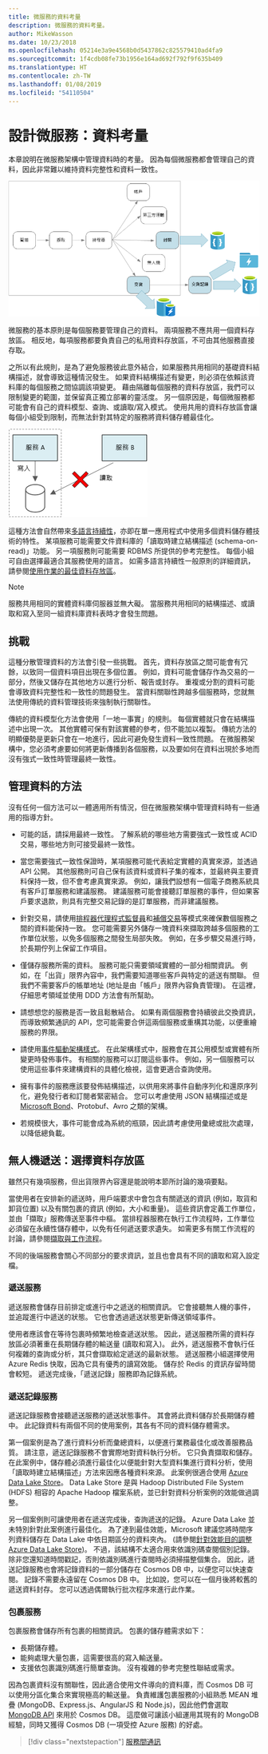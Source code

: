 ```yaml
---
title: 微服務的資料考量
description: 微服務的資料考量。
author: MikeWasson
ms.date: 10/23/2018
ms.openlocfilehash: 05214e3a9e4568b0d5437862c825579410ad4fa9
ms.sourcegitcommit: 1f4cdb08fe73b1956e164ad692f792f9f635b409
ms.translationtype: HT
ms.contentlocale: zh-TW
ms.lasthandoff: 01/08/2019
ms.locfileid: "54110504"
---
```

# <a name="designing-microservices-data-considerations"></a>設計微服務：資料考量

本章說明在微服務架構中管理資料時的考量。 因為每個微服務都會管理自己的資料，因此非常難以維持資料完整性和資料一致性。

![資料考量圖](./images/data-considerations.png)

微服務的基本原則是每個服務要管理自己的資料。 兩項服務不應共用一個資料存放區。 相反地，每項服務都要負責自己的私用資料存放區，不可由其他服務直接存取。

之所以有此規則，是為了避免服務彼此意外結合，如果服務共用相同的基礎資料結構描述，就會導致這種情況發生。 如果資料結構描述有變更，則必須在依賴該資料庫的每個服務之間協調該項變更。 藉由隔離每個服務的資料存放區，我們可以限制變更的範圍，並保留真正獨立部署的靈活度。 另一個原因是，每個微服務都可能會有自己的資料模型、查詢、或讀取/寫入模式。 使用共用的資料存放區會讓每個小組受到限制，而無法針對其特定的服務將資料儲存體最佳化。

![錯誤的 CQRS 方法圖](../guide/architecture-styles/images/cqrs-microservices-wrong.png)

這種方法會自然帶來[多語言持續性](https://martinfowler.com/bliki/PolyglotPersistence.html)，亦即在單一應用程式中使用多個資料儲存體技術的特性。 某項服務可能需要文件資料庫的「讀取時建立結構描述 (schema-on-read)」功能。 另一項服務則可能需要 RDBMS 所提供的參考完整性。 每個小組可自由選擇最適合其服務使用的語言。 如需多語言持續性一般原則的詳細資訊，請參閱[使用作業的最佳資料存放區](../guide/design-principles/use-the-best-data-store.md)。

> [!NOTE]
> 服務共用相同的實體資料庫伺服器並無大礙。 當服務共用相同的結構描述、或讀取和寫入至同一組資料庫資料表時才會發生問題。

## <a name="challenges"></a>挑戰

這種分散管理資料的方法會引發一些挑戰。 首先，資料存放區之間可能會有冗餘，以致同一個資料項目出現在多個位置。 例如，資料可能會儲存作為交易的一部分，然後又儲存在其他地方以進行分析、報告或封存。 重複或分割的資料可能會導致資料完整性和一致性的問題發生。 當資料關聯性跨越多個服務時，您就無法使用傳統的資料管理技術來強制執行關聯性。

傳統的資料模型化方法會使用「一地一事實」的規則。 每個實體就只會在結構描述中出現一次。 其他實體可保有對該實體的參考，但不能加以複製。 傳統方法的明顯優勢是更新只會在一地進行，因此可避免發生資料一致性問題。 在微服務架構中，您必須考慮要如何將更新傳播到各個服務，以及要如何在資料出現於多地而沒有強式一致性時管理最終一致性。

## <a name="approaches-to-managing-data"></a>管理資料的方法

沒有任何一個方法可以一體適用所有情況，但在微服務架構中管理資料時有一些通用的指導方針。

- 可能的話，請採用最終一致性。 了解系統的哪些地方需要強式一致性或 ACID 交易，哪些地方則可接受最終一致性。

- 當您需要強式一致性保證時，某項服務可能代表給定實體的真實來源，並透過 API 公開。 其他服務則可自己保有該資料或資料子集的複本，並最終與主要資料保持一致，但不會考慮真實來源。 例如，讓我們設想有一個電子商務系統具有客戶訂單服務和建議服務。 建議服務可能會接聽訂單服務的事件，但如果客戶要求退款，則具有完整交易記錄的是訂單服務，而非建議服務。

- 針對交易，請使用[排程器代理程式監督員](../patterns/scheduler-agent-supervisor.md)和[補償交易](../patterns/compensating-transaction.md)等模式來確保數個服務之間的資料能保持一致。  您可能需要另外儲存一塊資料來擷取跨越多個服務的工作單位狀態，以免多個服務之間發生局部失敗。 例如，在多步驟交易進行時，於長期佇列上保留工作項目。

- 僅儲存服務所需的資料。 服務可能只需要領域實體的一部分相關資訊。 例如，在「出貨」限界內容中，我們需要知道哪些客戶與特定的遞送有關聯。 但我們不需要客戶的帳單地址 (地址是由「帳戶」限界內容負責管理)。 在這裡，仔細思考領域並使用 DDD 方法會有所幫助。

- 請想想您的服務是否一致且鬆散結合。 如果有兩個服務會持續彼此交換資訊，而導致頻繁通訊的 API，您可能需要合併這兩個服務或重構其功能，以便重繪服務的界限。

- 請使用[事件驅動架構樣式](../guide/architecture-styles/event-driven.md)。 在此架構樣式中，服務會在其公用模型或實體有所變更時發佈事件。 有相關的服務可以訂閱這些事件。 例如，另一個服務可以使用這些事件來建構資料的具體化檢視，這會更適合查詢使用。

- 擁有事件的服務應該要發佈結構描述，以供用來將事件自動序列化和還原序列化，避免發行者和訂閱者緊密結合。 您可以考慮使用 JSON 結構描述或是 [Microsoft Bond](https://github.com/Microsoft/bond)、Protobuf、Avro 之類的架構。

- 若規模很大，事件可能會成為系統的瓶頸，因此請考慮使用彙總或批次處理，以降低總負載。

## <a name="drone-delivery-choosing-the-data-stores"></a>無人機遞送：選擇資料存放區

雖然只有幾項服務，但出貨限界內容還是能說明本節所討論的幾項要點。

當使用者在安排新的遞送時，用戶端要求中會包含有關遞送的資訊 (例如，取貨和卸貨位置) 以及有關包裹的資訊 (例如，大小和重量)。 這些資訊會定義工作單位，並由「擷取」服務傳送至事件中樞。 當排程器服務在執行工作流程時，工作單位必須留在永續性儲存體中，以免有任何遞送要求遺失。 如需更多有關工作流程的討論，請參閱[擷取與工作流程](./ingestion-workflow.md)。

不同的後端服務會關心不同部分的要求資訊，並且也會具有不同的讀取和寫入設定檔。

### <a name="delivery-service"></a>遞送服務

遞送服務會儲存目前排定或進行中之遞送的相關資訊。 它會接聽無人機的事件，並追蹤進行中遞送的狀態。 它也會透過遞送狀態更新傳送領域事件。

使用者應該會在等待包裹時頻繁地檢查遞送狀態。 因此，遞送服務所需的資料存放區必須著重在長期儲存體的輸送量 (讀取和寫入)。 此外，遞送服務不會執行任何複雜的查詢或分析，其只會擷取給定遞送的最新狀態。 遞送服務小組選擇使用 Azure Redis 快取，因為它具有優秀的讀寫效能。 儲存於 Redis 的資訊存留時間會較短。 遞送完成後，「遞送記錄」服務即為記錄系統。

### <a name="delivery-history-service"></a>遞送記錄服務

遞送記錄服務會接聽遞送服務的遞送狀態事件。 其會將此資料儲存於長期儲存體中。 此記錄資料有兩個不同的使用案例，其各有不同的資料儲存體需求。

第一個案例是為了進行資料分析而彙總資料，以便進行業務最佳化或改善服務品質。 請注意，遞送記錄服務不會實際地對資料執行分析。 它只負責擷取和儲存。 在此案例中，儲存體必須進行最佳化以便能針對大型資料集進行資料分析，使用「讀取時建立結構描述」方法來因應各種資料來源。 此案例很適合使用 [Azure Data Lake Store](/azure/data-lake-store/)。 Data Lake Store 是與 Hadoop Distributed File System (HDFS) 相容的 Apache Hadoop 檔案系統，並已針對資料分析案例的效能做過調整。

另一個案例則可讓使用者在遞送完成後，查詢遞送的記錄。 Azure Data Lake 並未特別針對此案例進行最佳化。 為了達到最佳效能，Microsoft 建議您將時間序列資料儲存在 Data Lake 中依日期區分的資料夾內。 (請參閱[針對效能目的調整 Azure Data Lake Store](/azure/data-lake-store/data-lake-store-performance-tuning-guidance))。 不過，該結構不太適合用來依識別碼查閱個別記錄。 除非您還知道時間戳記，否則依識別碼進行查閱時必須掃描整個集合。 因此，遞送記錄服務也會將記錄資料的一部分儲存在 Cosmos DB 中，以便您可以快速查閱。 記錄不需要永遠留在 Cosmos DB 中。 比如說，您可以在一個月後將較舊的遞送資料封存。 您可以透過偶爾執行批次程序來進行此作業。

### <a name="package-service"></a>包裹服務

包裹服務會儲存所有包裹的相關資訊。 包裹的儲存體需求如下：

- 長期儲存體。
- 能夠處理大量包裹，這需要很高的寫入輸送量。
- 支援依包裹識別碼進行簡單查詢。 沒有複雜的參考完整性聯結或需求。

因為包裹資料沒有關聯性，因此適合使用文件導向的資料庫，而 Cosmos DB 可以使用分區化集合來實現極高的輸送量。 負責維護包裹服務的小組熟悉 MEAN 堆疊 (MongoDB、Express.js、AngularJS 和 Node.js)，因此他們會選取 [MongoDB API](/azure/cosmos-db/mongodb-introduction) 來用於 Cosmos DB。 這麼做可讓該小組運用其現有的 MongoDB 經驗，同時又獲得 Cosmos DB (一項受控 Azure 服務) 的好處。

> [!div class="nextstepaction"]
> [服務間通訊](./interservice-communication.md)